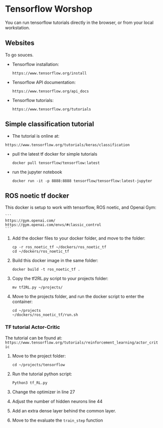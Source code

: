 #  Tensorflow Worshop
You can run tensorflow tutorials directly in the browser, or from your local workstation. 

## Websites
To go souces. 
* Tensorflow installation: 
	```
	https://www.tensorflow.org/install
	```
* Tensorflow API documentation:
	```
	https://www.tensorflow.org/api_docs
	```
* Tensorflow tutorials:
	```
	https://www.tensorflow.org/tutorials
	```
## Simple classification tutorial
* The tutorial is online at: 
```
https://www.tensorflow.org/tutorials/keras/classification
```
* pull the latest tf docker for simple tutorials

	```
	docker pull tensorflow/tensorflow:latest
	```
* run the jupyter notebook
	
	```
	docker run -it -p 8888:8888 tensorflow/tensorflow:latest-jupyter
	```

## ROS noetic tf docker 
This docker is setup to work with tensorflow, ROS noetic, and Openai Gym:

	```
	https://gym.openai.com/
	https://gym.openai.com/envs/#classic_control
	```

1. Add the docker files to your docker folder, and move to the folder:
	```
	cp -r ros_noetic_tf ~/dockers/ros_noetic_tf
	cd ~/dockers/ros_noetic_tf
	```
	
2. Build this docker image in the same folder: 
	```
	docker build -t ros_noetic_tf .
	```

3. Copy the tf2RL.py script to your projects folder:
	```
	mv tf2RL.py ~/projects/
	```

4. Move to the projects folder, and run the docker script to enter the container: 
	
	```
	cd ~/projects
	~/dockers/ros_noetic_tf/run.sh
	```


### TF tutorial Actor-Critic
The tutorial can be found at:
	```
	https://www.tensorflow.org/tutorials/reinforcement_learning/actor_critic
	```

1. Move to the project folder:
	```
	cd ~/projects/tensorflow
	```
2. Run the tutorial python script:
	```
	Python3 tf_RL.py
	```
	
2. Change the optimizer in line 27

3. Adjust the number of hidden neurons line 44

4. Add an extra dense layer behind the common layer. 

5. Move to the evaluate the ```train_step``` function





